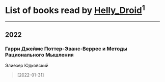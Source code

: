 # List of books read by [Helly_Droid](https://plus.google.com/u/0/104513622258012193866/)<sup>1</sup>
---

## 2022

### Гарри Джеймс Поттер-Эванс-Веррес и Методы Рационального Мышления
Элиезер Юдковский
> [2022-01-31] 



